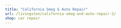 ```yaml
---
title: "California Smog & Auto Repair"
url: /livingston/california-smog-and-auto-repair-2/
shop: car repair
---
```

